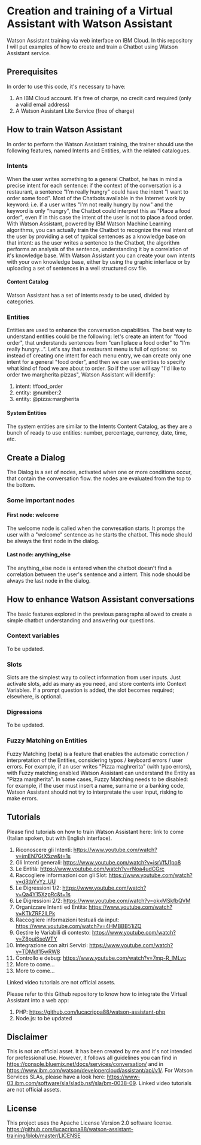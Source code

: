 # Creation and training of a Virtual Assistant with Watson Assistant

Watson Assistant training via web interface on IBM Cloud. In this repository I will put examples of how to create and train a Chatbot using Watson Assistant service.


## Prerequisites

In order to use this code, it's necessary to have:

1. An IBM Cloud account. It's free of charge, no credit card required (only a valid email address)
2. A Watson Assistant Lite Service (free of charge)


## How to train Watson Assistant

In order to perform the Watson Assistant training, the trainer should use the following features, named Intents and Entities, with the related catalogues.

### Intents

When the user writes something to a general Chatbot, he has in mind a precise intent for each sentence: if the context of the conversation is a restaurant, a sentence "I'm really hungry" could have the intent "I want to order some food". Most of the Chatbots available in the Internet work by keyword: i.e. if a user writes "I'm not really hungry by now" and the keyword is only "hungry", the Chatbot could interpret this as "Place a food order", even if in this case the intent of the user is not to place a food order.
With Watson Assistant, powered by IBM Watson Machine Learning algorithms, you can actually train the Chatbot to recognize the real intent of the user by providing a set of typical sentences as a knowledge base on that intent: as the user writes a sentence to the Chatbot, the algorithm performs an analysis of the sentence, understanding it by a correlation of it's knowledge base.
With Watson Assistant you can create your own intents with your own knowledge base, either by using the graphic interface or by uploading a set of sentences in a well structured csv file.

#### Content Catalog

Watson Assistant has a set of intents ready to be used, divided by categories.

### Entities

Entities are used to enhance the conversation capabilities. The best way to understand entities could be the following: let's create an intent for "food order", that understands sentences from "can I place a food order" to "I'm really hungry...". Let's say that a restaurant menu is full of options: so instead of creating one intent for each menu entry, we can create only one intent for a general "food order", and then we can use entities to specify what kind of food we are about to order. So if the user will say "I'd like to order two margherita pizzas", Watson Assistant will identify:
1. intent: #food_order
2. entity: @number:2
3. entity: @pizza:margherita

#### System Entities

The system entities are similar to the Intents Content Catalog, as they are a bunch of ready to use entities: number, percentage, currency, date, time, etc.


## Create a Dialog

The Dialog is a set of nodes, activated when one or more conditions occur, that contain the conversation flow. the nodes are evaluated from the top to the bottom.

### Some important nodes

#### First node: welcome
The welcome node is called when the convresation starts. It promps the user with a "welcome" sentence as he starts the chatbot. This node should be always the first node in the dialog.

#### Last node: anything_else
The anything_else node is entered when the chatbot doesn't find a correlation between the user's sentence and a intent. This node should be always the last node in the dialog.


## How to enhance Watson Assistant conversations

The basic features explored in the previous paragraphs allowed to create a simple chatbot understanding and answering our questions.

### Context variables

To be updated.

### Slots

Slots are the simplest way to collect information from user inputs. Just activate slots, add as many as you need, and store contents into Context Variables. If a prompt question is added, the slot becomes required; elsewhere, is optional.

### Digressions

To be updated.

### Fuzzy Matching on Entities

Fuzzy Matching (beta) is a feature that enables the automatic correction / interpretation of the Entities, considering typos / keyboard errors / user errors.
For example, if an user writes "Pizza maghrerita" (with typo errors), with Fuzzy matching enabled Watson Assistant can understand the Entity as "Pizza margherita".
In some cases, Fuzzy Matching needs to be disabled: for example, if the user must insert a name, surname or a banking code, Watson Assistant should not try to interpretate the user input, risking to make errors.

## Tutorials

Please find tutorials on how to train Watson Assistant here: link to come (Italian spoken, but with English interface).

1. Riconoscere gli Intenti: https://www.youtube.com/watch?v=imEN7GtX5zw&t=1s
2. Gli Intenti generali: https://www.youtube.com/watch?v=isrVffJ1po8
3. Le Entità: https://www.youtube.com/watch?v=rNoa4udCGrc
4. Raccogliere informazioni con gli Slot: https://www.youtube.com/watch?v=d3tbYvYz_UU
5. Le Digressioni 1/2: https://www.youtube.com/watch?v=Qa4Y15XzpRc&t=1s
6. Le Digressioni 2/2: https://www.youtube.com/watch?v=okxMSkfbQVM
7. Organizzare Intenti ed Entità: https://www.youtube.com/watch?v=KTkZRF2lLPk
8. Raccogliere informazioni testuali da input: https://www.youtube.com/watch?v=4HMBBB51iZQ
9. Gestire le Variabili di contesto: https://www.youtube.com/watch?v=Z8pujSseWTY
10. Integrazione con altri Servizi: https://www.youtube.com/watch?v=TDMdf15wRW8
11. Controllo e debug: https://www.youtube.com/watch?v=7mp-R_lMLyc
12. More to come...
13. More to come...

Linked video tutorials are not official assets.

Please refer to this Github repository to know how to integrate the Virtual Assistant into a web app:
1. PHP: https://github.com/lucacrippa88/watson-assistant-php
2. Node.js: to be updated

## Disclaimer

This is not an official asset. It has been created by me and it's not intended for professional use. However, it follows all guidelines you can find in https://console.bluemix.net/docs/services/conversation/ and in https://www.ibm.com/watson/developercloud/assistant/api/v1/.
For Watson Services SLAs, please have a look here: https://www-03.ibm.com/software/sla/sladb.nsf/sla/bm-0038-09.
Linked video tutorials are not official assets.

## License

This project uses the Apache License Version 2.0 software license. https://github.com/lucacrippa88/watson-assistant-training/blob/master/LICENSE
